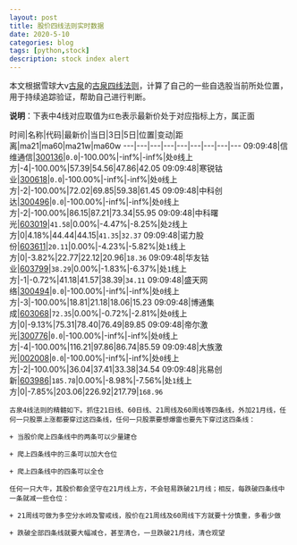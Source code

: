 ```yaml
---
layout: post
title: 股价四线法则实时数据
date: 2020-5-10
categories: blog
tags: [python,stock]
description: stock index alert
---
```



本文根据雪球大v[古泉](https://xueqiu.com/u/7148646888)的[古泉四线法则](https://xueqiu.com/7148646888/130498192)，计算了自己的一些自选股当前所处位置，用于持续追踪验证，帮助自己进行判断。

**说明**：下表中4线对应取值为`红色`表示最新价处于对应指标上方，属正面

时间|名称|代码|最新价|当日|3日|5日|位置|变动|距离|ma21|ma60|ma21w|ma60w
---|---|---|---|---|---|---|---|---
09:09:48|信维通信|[300136](https://xueqiu.com/S/SZ300136)|`0.0`|-100.00%|-inf%|-inf%|处`0`线上方|-4|-100.00%|57.39|54.56|47.86|42.05
09:09:48|寒锐钴业|[300618](https://xueqiu.com/S/SZ300618)|`0.0`|-100.00%|-inf%|-inf%|处`0`线上方|-2|-100.00%|72.02|69.85|59.38|61.45
09:09:48|中科创达|[300496](https://xueqiu.com/S/SZ300496)|`0.0`|-100.00%|-inf%|-inf%|处`0`线上方|-2|-100.00%|86.15|87.21|73.34|55.95
09:09:48|中科曙光|[603019](https://xueqiu.com/S/SH603019)|`41.58`|0.00%|-4.47%|-8.25%|处`2`线上方|0|4.18%|44.44|44.15|`41.35`|`32.37`
09:09:48|诺力股份|[603611](https://xueqiu.com/S/SH603611)|`20.11`|0.00%|-4.23%|-5.82%|处`1`线上方|0|-3.82%|22.77|22.12|20.96|`18.36`
09:09:48|华友钴业|[603799](https://xueqiu.com/S/SH603799)|`38.29`|0.00%|-1.83%|-6.37%|处`1`线上方|-1|-0.72%|41.18|41.57|38.39|`34.11`
09:09:48|盛天网络|[300494](https://xueqiu.com/S/SZ300494)|`0.0`|-100.00%|-inf%|-inf%|处`0`线上方|-3|-100.00%|18.81|21.18|18.06|15.23
09:09:48|博通集成|[603068](https://xueqiu.com/S/SH603068)|`72.35`|0.00%|-0.72%|-2.81%|处`0`线上方|0|-9.13%|75.31|78.40|76.49|89.85
09:09:48|帝尔激光|[300776](https://xueqiu.com/S/SZ300776)|`0.0`|-100.00%|-inf%|-inf%|处`0`线上方|-4|-100.00%|116.21|97.86|86.74|85.59
09:09:48|大族激光|[002008](https://xueqiu.com/S/SZ002008)|`0.0`|-100.00%|-inf%|-inf%|处`0`线上方|-2|-100.00%|36.04|37.41|33.38|34.54
09:09:48|兆易创新|[603986](https://xueqiu.com/S/SH603986)|`185.78`|0.00%|-8.98%|-7.56%|处`1`线上方|0|-7.85%|203.06|226.92|217.79|`168.96`

```
古泉4线法则的精髓如下。抓住21日线、60日线、21周线及60周线等四条线，外加21月线，任何一只股票上涨都要穿过这四条线，任何一只股票要想爆雷也要先下穿过这四条线：

+ 当股价爬上四条线中的两条可以少量建仓

+ 爬上四条线中的三条可以加大仓位

+ 爬上四条线中的四条可以全仓

任何一只大牛，其股价都会坚守在21月线上方，不会轻易跌破21月线；相反，每跌破四条线中一条就减一些仓位：

+ 21周线可做为多空分水岭及警戒线，股价在21周线及60周线下方就要十分慎重，多看少做

+ 跌破全部四条线就要大幅减仓，甚至清仓，一旦跌破21月线，清仓观望
```
